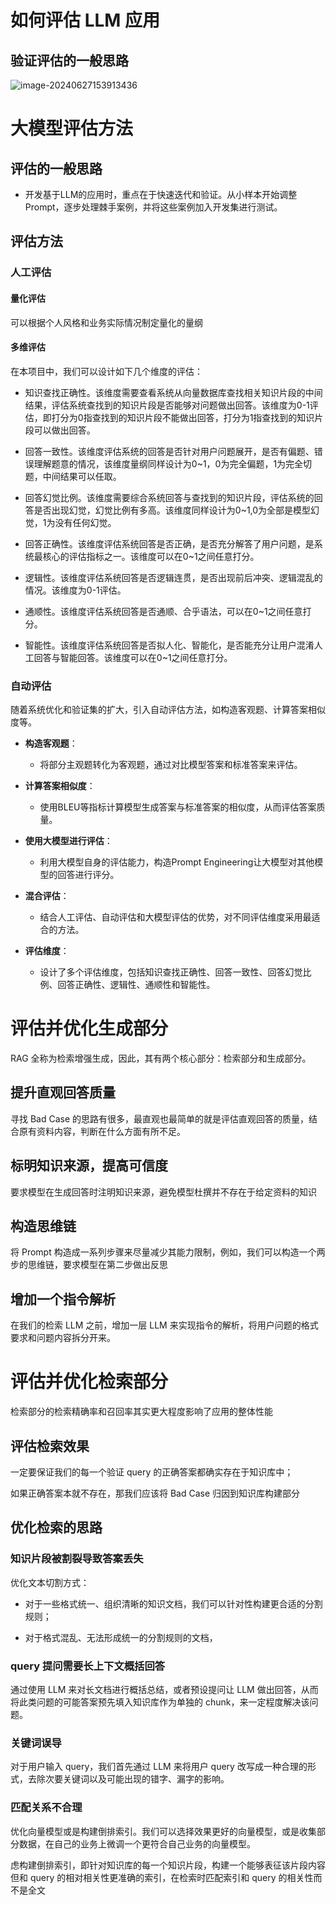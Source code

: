 # 如何评估 LLM 应用

## 验证评估的一般思路

![image-20240627153913436](img/Task5//image-20240627153913436.png)

# 大模型评估方法

## **评估的一般思路**

- 开发基于LLM的应用时，重点在于快速迭代和验证。从小样本开始调整Prompt，逐步处理棘手案例，并将这些案例加入开发集进行测试。

## **评估方法**

### 人工评估

#### 量化评估

可以根据个人风格和业务实际情况制定量化的量纲

#### 多维评估

在本项目中，我们可以设计如下几个维度的评估：

-  知识查找正确性。该维度需要查看系统从向量数据库查找相关知识片段的中间结果，评估系统查找到的知识片段是否能够对问题做出回答。该维度为0-1评估，即打分为0指查找到的知识片段不能做出回答，打分为1指查找到的知识片段可以做出回答。

- 回答一致性。该维度评估系统的回答是否针对用户问题展开，是否有偏题、错误理解题意的情况，该维度量纲同样设计为0~1，0为完全偏题，1为完全切题，中间结果可以任取。

- 回答幻觉比例。该维度需要综合系统回答与查找到的知识片段，评估系统的回答是否出现幻觉，幻觉比例有多高。该维度同样设计为0~1,0为全部是模型幻觉，1为没有任何幻觉。

- 回答正确性。该维度评估系统回答是否正确，是否充分解答了用户问题，是系统最核心的评估指标之一。该维度可以在0~1之间任意打分。

- 逻辑性。该维度评估系统回答是否逻辑连贯，是否出现前后冲突、逻辑混乱的情况。该维度为0-1评估。

- 通顺性。该维度评估系统回答是否通顺、合乎语法，可以在0~1之间任意打分。

- 智能性。该维度评估系统回答是否拟人化、智能化，是否能充分让用户混淆人工回答与智能回答。该维度可以在0~1之间任意打分。

### **自动评估**

随着系统优化和验证集的扩大，引入自动评估方法，如构造客观题、计算答案相似度等。

- **构造客观题**：
  - 将部分主观题转化为客观题，通过对比模型答案和标准答案来评估。

- **计算答案相似度**：
  - 使用BLEU等指标计算模型生成答案与标准答案的相似度，从而评估答案质量。

- **使用大模型进行评估**：
  - 利用大模型自身的评估能力，构造Prompt Engineering让大模型对其他模型的回答进行评分。

- **混合评估**：
  - 结合人工评估、自动评估和大模型评估的优势，对不同评估维度采用最适合的方法。

- **评估维度**：
  - 设计了多个评估维度，包括知识查找正确性、回答一致性、回答幻觉比例、回答正确性、逻辑性、通顺性和智能性。

# 评估并优化生成部分

RAG 全称为检索增强生成，因此，其有两个核心部分：检索部分和生成部分。

## 提升直观回答质量

寻找 Bad Case 的思路有很多，最直观也最简单的就是评估直观回答的质量，结合原有资料内容，判断在什么方面有所不足。

## 标明知识来源，提高可信度

要求模型在生成回答时注明知识来源，避免模型杜撰并不存在于给定资料的知识

## 构造思维链

将 Prompt 构造成一系列步骤来尽量减少其能力限制，例如，我们可以构造一个两步的思维链，要求模型在第二步做出反思

## 增加一个指令解析

在我们的检索 LLM 之前，增加一层 LLM 来实现指令的解析，将用户问题的格式要求和问题内容拆分开来。

# 评估并优化检索部分

检索部分的检索精确率和召回率其实更大程度影响了应用的整体性能

## 评估检索效果

一定要保证我们的每一个验证 query 的正确答案都确实存在于知识库中；

如果正确答案本就不存在，那我们应该将 Bad Case 归因到知识库构建部分

## 优化检索的思路

###  知识片段被割裂导致答案丢失

优化文本切割方式：

- 对于一些格式统一、组织清晰的知识文档，我们可以针对性构建更合适的分割规则；

- 对于格式混乱、无法形成统一的分割规则的文档，

### query 提问需要长上下文概括回答

通过使用 LLM 来对长文档进行概括总结，或者预设提问让 LLM 做出回答，从而将此类问题的可能答案预先填入知识库作为单独的 chunk，来一定程度解决该问题。

### 关键词误导

对于用户输入 query，我们首先通过 LLM 来将用户 query 改写成一种合理的形式，去除次要关键词以及可能出现的错字、漏字的影响。

### 匹配关系不合理

优化向量模型或是构建倒排索引。我们可以选择效果更好的向量模型，或是收集部分数据，在自己的业务上微调一个更符合自己业务的向量模型。

虑构建倒排索引，即针对知识库的每一个知识片段，构建一个能够表征该片段内容但和 query 的相对相关性更准确的索引，在检索时匹配索引和 query 的相关性而不是全文